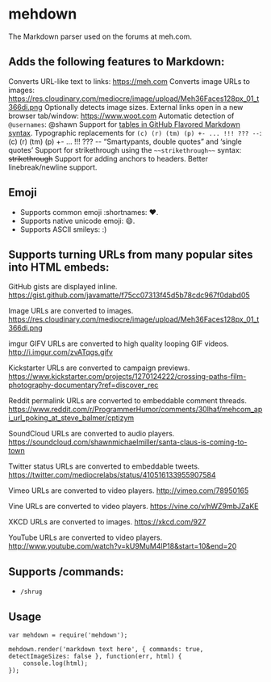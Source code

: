mehdown
=======

The Markdown parser used on the forums at meh.com.

## Adds the following features to Markdown:

Converts URL-like text to links: https://meh.com
Converts image URLs to images: https://res.cloudinary.com/mediocre/image/upload/Meh36Faces128px_01_t366di.png
Optionally detects image sizes.
External links open in a new browser tab/window: https://www.woot.com
Automatic detection of `@usernames`: @shawn
Support for [tables in GitHub Flavored Markdown syntax](https://help.github.com/articles/organizing-information-with-tables/).
Typographic replacements for `(c) (r) (tm) (p) +- ... !!! ??? --`: (c) (r) (tm) (p) +- ... !!! ??? --
“Smartypants, double quotes” and ‘single quotes’
Support for strikethrough using the `~~strikethrough~~` syntax: ~~strikethrough~~
Support for adding anchors to headers.
Better linebreak/newline support.

## Emoji

- Supports common emoji :shortnames: :heart:.
- Supports native unicode emoji: 😄.
- Supports ASCII smileys: :)

## Supports turning URLs from many popular sites into HTML embeds:

GitHub gists are displayed inline.
https://gist.github.com/javamatte/f75cc07313f45d5b78cdc967f0dabd05

Image URLs are converted to images.
https://res.cloudinary.com/mediocre/image/upload/Meh36Faces128px_01_t366di.png

imgur GIFV URLs are converted to high quality looping GIF videos.
http://i.imgur.com/zvATqgs.gifv

Kickstarter URLs are converted to campaign previews.
https://www.kickstarter.com/projects/1270124222/crossing-paths-film-photography-documentary?ref=discover_rec

Reddit permalink URLs are converted to embeddable comment threads.
https://www.reddit.com/r/ProgrammerHumor/comments/30lhaf/mehcom_api_url_poking_at_steve_balmer/cptizym

SoundCloud URLs are converted to audio players.
https://soundcloud.com/shawnmichaelmiller/santa-claus-is-coming-to-town

Twitter status URLs are converted to embeddable tweets.
https://twitter.com/mediocrelabs/status/410516133955907584

Vimeo URLs are converted to video players.
http://vimeo.com/78950165

Vine URLs are converted to video players.
https://vine.co/v/hWZ9mbJZaKE

XKCD URLs are converted to images.
https://xkcd.com/927

YouTube URLs are converted to video players.
http://www.youtube.com/watch?v=kU9MuM4lP18&start=10&end=20

## Supports /commands:

- `/shrug`

## Usage

```
var mehdown = require('mehdown');

mehdown.render('markdown text here', { commands: true, detectImageSizes: false }, function(err, html) {
    console.log(html);
});
```
